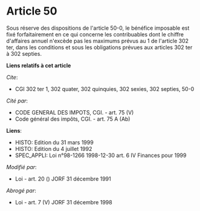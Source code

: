 # Article 50

Sous réserve des dispositions de l'article 50-0, le bénéfice imposable est fixé forfaitairement en ce qui concerne les
contribuables dont le chiffre d'affaires annuel n'excède pas les maximums prévus au 1 de l'article 302 ter, dans les
conditions et sous les obligations prévues aux articles 302 ter à 302 septies.

**Liens relatifs à cet article**

_Cite_:

  - CGI 302 ter 1, 302 quater, 302 quinquies, 302 sexies, 302 septies, 50-0

_Cité par_:

  - CODE GENERAL DES IMPOTS, CGI. - art. 75 (V)
  - Code général des impôts, CGI. - art. 75 A (Ab)

**Liens**:

  - HISTO: Edition du 31 mars 1999
  - HISTO: Edition du 4 juillet 1992
  - SPEC_APPLI: Loi n°98-1266 1998-12-30 art. 6 IV Finances pour 1999

_Modifié par_:

  - Loi - art. 20 () JORF 31 décembre 1991

_Abrogé par_:

  - Loi - art. 7 (V) JORF 31 décembre 1998
